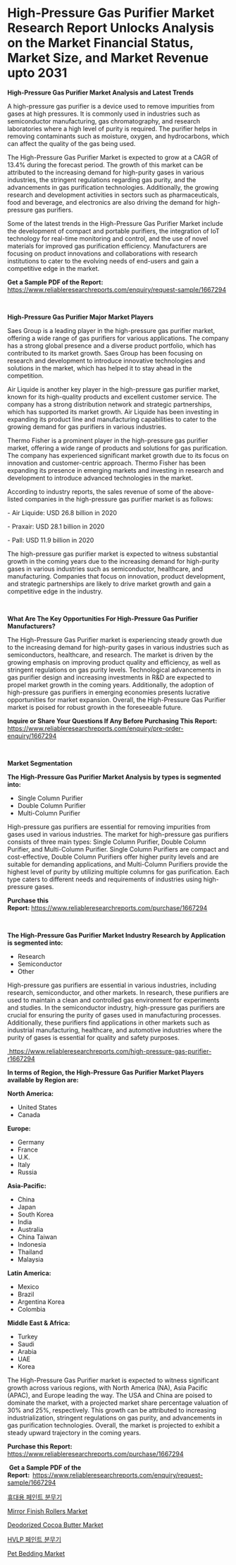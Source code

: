 <p><h1>High-Pressure Gas Purifier Market Research Report Unlocks Analysis on the Market Financial Status, Market Size, and Market Revenue upto 2031</h1></p><p><strong>High-Pressure Gas Purifier Market Analysis and Latest Trends</strong></p>
<p><p>A high-pressure gas purifier is a device used to remove impurities from gases at high pressures. It is commonly used in industries such as semiconductor manufacturing, gas chromatography, and research laboratories where a high level of purity is required. The purifier helps in removing contaminants such as moisture, oxygen, and hydrocarbons, which can affect the quality of the gas being used.</p><p>The High-Pressure Gas Purifier Market is expected to grow at a CAGR of 13.4% during the forecast period. The growth of this market can be attributed to the increasing demand for high-purity gases in various industries, the stringent regulations regarding gas purity, and the advancements in gas purification technologies. Additionally, the growing research and development activities in sectors such as pharmaceuticals, food and beverage, and electronics are also driving the demand for high-pressure gas purifiers.</p><p>Some of the latest trends in the High-Pressure Gas Purifier Market include the development of compact and portable purifiers, the integration of IoT technology for real-time monitoring and control, and the use of novel materials for improved gas purification efficiency. Manufacturers are focusing on product innovations and collaborations with research institutions to cater to the evolving needs of end-users and gain a competitive edge in the market.</p></p>
<p><strong>Get a Sample PDF of the Report:&nbsp;</strong> <a href="https://www.reliableresearchreports.com/enquiry/request-sample/1667294">https://www.reliableresearchreports.com/enquiry/request-sample/1667294</a></p>
<p>&nbsp;</p>
<p><strong>High-Pressure Gas Purifier Major Market Players</strong></p>
<p><p>Saes Group is a leading player in the high-pressure gas purifier market, offering a wide range of gas purifiers for various applications. The company has a strong global presence and a diverse product portfolio, which has contributed to its market growth. Saes Group has been focusing on research and development to introduce innovative technologies and solutions in the market, which has helped it to stay ahead in the competition.</p><p>Air Liquide is another key player in the high-pressure gas purifier market, known for its high-quality products and excellent customer service. The company has a strong distribution network and strategic partnerships, which has supported its market growth. Air Liquide has been investing in expanding its product line and manufacturing capabilities to cater to the growing demand for gas purifiers in various industries.</p><p>Thermo Fisher is a prominent player in the high-pressure gas purifier market, offering a wide range of products and solutions for gas purification. The company has experienced significant market growth due to its focus on innovation and customer-centric approach. Thermo Fisher has been expanding its presence in emerging markets and investing in research and development to introduce advanced technologies in the market.</p><p>According to industry reports, the sales revenue of some of the above-listed companies in the high-pressure gas purifier market is as follows:</p><p>- Air Liquide: USD 26.8 billion in 2020</p><p>- Praxair: USD 28.1 billion in 2020</p><p>- Pall: USD 11.9 billion in 2020</p><p>The high-pressure gas purifier market is expected to witness substantial growth in the coming years due to the increasing demand for high-purity gases in various industries such as semiconductor, healthcare, and manufacturing. Companies that focus on innovation, product development, and strategic partnerships are likely to drive market growth and gain a competitive edge in the industry.</p></p>
<p>&nbsp;</p>
<p><strong>What Are The Key Opportunities For High-Pressure Gas Purifier Manufacturers?</strong></p>
<p><p>The High-Pressure Gas Purifier market is experiencing steady growth due to the increasing demand for high-purity gases in various industries such as semiconductors, healthcare, and research. The market is driven by the growing emphasis on improving product quality and efficiency, as well as stringent regulations on gas purity levels. Technological advancements in gas purifier design and increasing investments in R&D are expected to propel market growth in the coming years. Additionally, the adoption of high-pressure gas purifiers in emerging economies presents lucrative opportunities for market expansion. Overall, the High-Pressure Gas Purifier market is poised for robust growth in the foreseeable future.</p></p>
<p><strong>Inquire or Share Your Questions If Any Before Purchasing This Report:</strong> <a href="https://www.reliableresearchreports.com/enquiry/pre-order-enquiry/1667294">https://www.reliableresearchreports.com/enquiry/pre-order-enquiry/1667294</a></p>
<p>&nbsp;</p>
<p><strong>Market Segmentation</strong></p>
<p><strong>The High-Pressure Gas Purifier Market Analysis by types is segmented into:</strong></p>
<p><ul><li>Single Column Purifier</li><li>Double Column Purifier</li><li>Multi-Column Purifier</li></ul></p>
<p><p>High-pressure gas purifiers are essential for removing impurities from gases used in various industries. The market for high-pressure gas purifiers consists of three main types: Single Column Purifier, Double Column Purifier, and Multi-Column Purifier. Single Column Purifiers are compact and cost-effective, Double Column Purifiers offer higher purity levels and are suitable for demanding applications, and Multi-Column Purifiers provide the highest level of purity by utilizing multiple columns for gas purification. Each type caters to different needs and requirements of industries using high-pressure gases.</p></p>
<p><strong>Purchase this Report:&nbsp;</strong><a href="https://www.reliableresearchreports.com/purchase/1667294">https://www.reliableresearchreports.com/purchase/1667294</a></p>
<p>&nbsp;</p>
<p><strong>The High-Pressure Gas Purifier Market Industry Research by Application is segmented into:</strong></p>
<p><ul><li>Research</li><li>Semiconductor</li><li>Other</li></ul></p>
<p><p>High-pressure gas purifiers are essential in various industries, including research, semiconductor, and other markets. In research, these purifiers are used to maintain a clean and controlled gas environment for experiments and studies. In the semiconductor industry, high-pressure gas purifiers are crucial for ensuring the purity of gases used in manufacturing processes. Additionally, these purifiers find applications in other markets such as industrial manufacturing, healthcare, and automotive industries where the purity of gases is essential for quality and safety purposes.</p></p>
<p><a href="https://www.reliableresearchreports.com/high-pressure-gas-purifier-r1667294">&nbsp;https://www.reliableresearchreports.com/high-pressure-gas-purifier-r1667294</a></p>
<p><strong>In terms of Region, the High-Pressure Gas Purifier Market Players available by Region are:</strong></p>
<p>
    <p> <strong> North America: </strong>
        <ul>
            <li>United States</li>
            <li>Canada</li>
        </ul>
        </p> 
    <p> <strong> Europe: </strong>
        <ul>
            <li>Germany</li>
            <li>France</li>
            <li>U.K.</li>
            <li>Italy</li>
            <li>Russia</li>
        </ul>
        </p> 
    <p> <strong> Asia-Pacific: </strong>
        <ul>
            <li>China</li>
            <li>Japan</li>
            <li>South Korea</li>
            <li>India</li>
            <li>Australia</li>
            <li>China Taiwan</li>
            <li>Indonesia</li>
            <li>Thailand</li>
            <li>Malaysia</li>
        </ul>
        </p> 
    <p> <strong> Latin America: </strong>
        <ul>
            <li>Mexico</li>
            <li>Brazil</li>
            <li>Argentina Korea</li>
            <li>Colombia</li>
        </ul>
        </p> 
    <p> <strong> Middle East & Africa: </strong>
        <ul>
            <li>Turkey</li>
            <li>Saudi</li>
            <li>Arabia</li>
            <li>UAE</li>
            <li>Korea</li>
        </ul>
    </p>
    </p>
<p><p>The High-Pressure Gas Purifier market is expected to witness significant growth across various regions, with North America (NA), Asia Pacific (APAC), and Europe leading the way. The USA and China are poised to dominate the market, with a projected market share percentage valuation of 30% and 25%, respectively. This growth can be attributed to increasing industrialization, stringent regulations on gas purity, and advancements in gas purification technologies. Overall, the market is projected to exhibit a steady upward trajectory in the coming years.</p></p>
<p><strong>Purchase this Report: </strong><a href="https://www.reliableresearchreports.com/purchase/1667294">https://www.reliableresearchreports.com/purchase/1667294</a></p>
<p>&nbsp;<strong>Get a Sample PDF of the Report:&nbsp;&nbsp;</strong><a href="https://www.reliableresearchreports.com/enquiry/request-sample/1667294">https://www.reliableresearchreports.com/enquiry/request-sample/1667294</a></p>
<p><strong></strong></p>
<p><p><a href="https://github.com/vsoq0zknh59/Market-Research-Report-List-1/blob/main/401513636782.md">휴대용 페인트 분무기</a></p><p><a href="https://github.com/redneck06/Market-Research-Report-List-3/blob/main/mirror-finish-rollers-market.md">Mirror Finish Rollers Market</a></p><p><a href="https://issuu.com/reportprime-2/docs/deodorized-cocoa-butter-market-size-2030.pptx">Deodorized Cocoa Butter Market</a></p><p><a href="https://github.com/jntpkh496620/Market-Research-Report-List-1/blob/main/130723836781.md">HVLP 페인트 분무기</a></p><p><a href="https://www.linkedin.com/pulse/pet-bedding-market-report-reveals-latest-trends-growth-opportunities-9bzdf?trackingId=wFWgjiHQPogdmQiQmoZpQQ%3D%3D">Pet Bedding Market</a></p></p>
